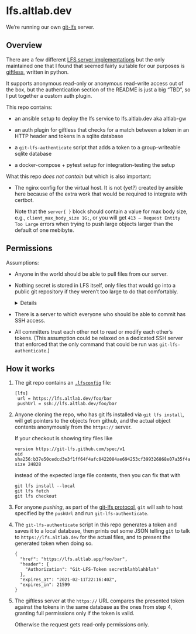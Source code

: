 # lfs.altlab.dev

We’re running our own [git-lfs] server.

## Overview

There are a few different [LFS server implementations] but the only
maintained one that I found that seemed fairly suitable for our
purposes is [giftless], written in python.

[git-lfs]: https://www.google.com/search?client=safari&rls=en&q=git+lfs&ie=UTF-8&oe=UTF-8
[LFS server implementations]: https://github.com/git-lfs/git-lfs/wiki/Implementations
[giftless]: https://github.com/datopian/giftless

It supports anonymous read-only or anonymous read-write access out of the
box, but the authentication section of the README is just a big “TBD”, so I
put together a custom auth plugin.

This repo contains:

  - an ansible setup to deploy the lfs service to lfs.altlab.dev aka
    altlab-gw

  - an auth plugin for giftless that checks for a match between a token in
    an HTTP header and tokens in a sqlite database

  - a `git-lfs-authenticate` script that adds a token to a group-writeable
    sqlite database

  - a docker-compose + pytest setup for integration-testing the setup

What this repo *does not contain* but which is also important:

  - The nginx config for the virtual host. It is not (yet?) created by
    ansible here because of the extra work that would be required to
    integrate with certbot.

    Note that the `server{ }` block should contain a value for max body
    size, e.g., `client_max_body_size 1G;`, or you will get `413 – Request
    Entity Too Large` errors when trying to push large objects larger than
    the default of one mebibyte.

## Permissions

Assumptions:

  - Anyone in the world should be able to pull files from our server.

  - Nothing secret is stored in LFS itself, only files that would go into a
    public git repository if they weren’t too large to do that comfortably.

    <details>
    Since you get stuff from LFS by asking for it by SHA, in theory you may
    be able to store private objects for private repos in there—in order to
    read anything useful from LFS, you’d first need to have access to the
    private repo to get the object hash—but in the current configuration I
    am 90% sure that there is an API endpoint to enumerate all the objects
    in the LFS repo without knowing their hashes <i>a priori</i>.
    </details>

  - There is a server to which everyone who should be able to commit has
    SSH access.

  - All committers trust each other not to read or modify each other’s
    tokens. (This assumption could be relaxed on a dedicated SSH server
    that enforced that the only command that could be run was
    `git-lfs-authenticate`.)

## How it works

 1. The git repo contains an [`.lfsconfig`] file:

        [lfs]
         url = https://lfs.altlab.dev/foo/bar
         pushUrl = ssh://lfs.altlab.dev/foo/bar

 2. Anyone cloning the repo, who has git lfs installed via `git lfs
    install`, will get pointers to the objects from github, and the actual
    object contents anonymously from the `https://` server.

    If your checkout is showing tiny files like

        version https://git-lfs.github.com/spec/v1
        oid sha256:b37e50cedcd3e3f1ff64f4afc0422084ae694253cf399326868e07a35f4a45fb
        size 24828

    instead of the expected large file contents, then you can fix that with

        git lfs install --local
        git lfs fetch
        git lfs checkout

 3. For anyone *pushing*, as part of the [git-lfs protocol][protocol],
    `git` will ssh to host specified by the `pushUrl` and run
    `git-lfs-authenticate`.

 4. The `git-lfs-authenticate` script in this repo generates a token and
    saves it to a local database, then prints out some JSON telling `git`
    to talk to `https://lfs.altlab.dev` for the actual files, and to
    present the generated token when doing so.

        {
          "href": "https://lfs.altlab.app/foo/bar",
          "header": {
            "Authorization": "Git-LFS-Token secretblahblahblah"
          },
          "expires_at": "2021-02-11T22:16:40Z",
          "expires_in": 21599
        }

 5. The giftless server at the `https://` URL compares the presented token
    against the tokens in the same database as the ones from step 4,
    granting full permissions only if the token is valid.

    Otherwise the request gets read-only permissions only.

[`.lfsconfig`]: https://docs.github.com/en/enterprise-server@3.0/admin/user-management/configuring-git-large-file-storage-for-your-enterprise#configuring-git-large-file-storage-to-use-a-third-party-server
[protocol]: https://github.com/git-lfs/git-lfs/blob/main/docs/api/server-discovery.md
